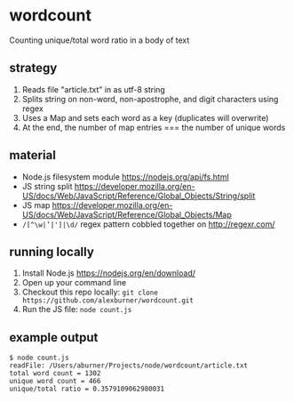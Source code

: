 # wordcount
Counting unique/total word ratio in a body of text

## strategy

1. Reads file "article.txt" in as utf-8 string
2. Splits string on non-word, non-apostrophe, and digit characters using regex
3. Uses a Map and sets each word as a key (duplicates will overwrite)
4. At the end, the number of map entries === the number of unique words

## material

- Node.js filesystem module https://nodejs.org/api/fs.html
- JS string split https://developer.mozilla.org/en-US/docs/Web/JavaScript/Reference/Global_Objects/String/split
- JS map https://developer.mozilla.org/en-US/docs/Web/JavaScript/Reference/Global_Objects/Map
- `/[^\w|’|']|\d/` regex pattern cobbled together on http://regexr.com/

## running locally

1. Install Node.js https://nodejs.org/en/download/
2. Open up your command line
3. Checkout this repo locally: `git clone https://github.com/alexburner/wordcount.git`
4. Run the JS file: `node count.js`

## example output

```
$ node count.js
readFile: /Users/aburner/Projects/node/wordcount/article.txt
total word count = 1302
unique word count = 466
unique/total ratio = 0.3579109062980031
```
